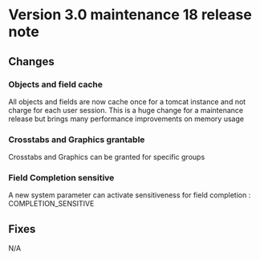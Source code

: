 Version 3.0 maintenance 18 release note
=======================================

Changes
-------

### Objects and field cache

All objects and fields are now cache once for a tomcat instance and not charge for each user session. This is a huge change for a maintenance release but brings many performance improvements on memory usage

### Crosstabs and Graphics grantable

Crosstabs and Graphics can be granted for specific groups

### Field Completion sensitive

A new system parameter can activate sensitiveness for field completion : COMPLETION_SENSITIVE

Fixes
-----

N/A
